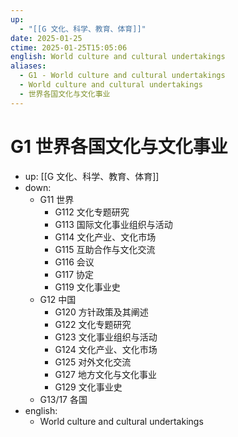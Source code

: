 ```yaml
---
up:
  - "[[G 文化、科学、教育、体育]]"
date: 2025-01-25
ctime: 2025-01-25T15:05:06
english: World culture and cultural undertakings
aliases:
  - G1 - World culture and cultural undertakings
  - World culture and cultural undertakings
  - 世界各国文化与文化事业
---
```


# G1 世界各国文化与文化事业

- up: [[G 文化、科学、教育、体育]]
- down:
	- G11 世界
		- G112 文化专题研究
		- G113 国际文化事业组织与活动
		- G114 文化产业、文化市场
		- G115 互助合作与文化交流
		- G116 会议
		- G117 协定
		- G119 文化事业史
	- G12 中国
		- G120 方针政策及其阐述
		- G122 文化专题研究
		- G123 文化事业组织与活动
		- G124 文化产业、文化市场
		- G125 对外文化交流
		- G127 地方文化与文化事业
		- G129 文化事业史
	- G13/17 各国
- english:
	- World culture and cultural undertakings
